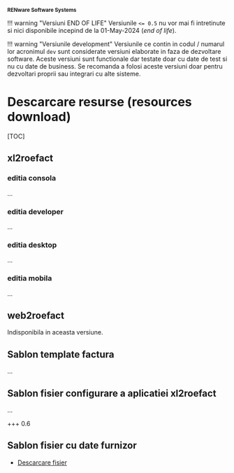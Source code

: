
<small>**RENware Software Systems**</small>

<!--NOTE: DISCLAIMER -->

!!! warning "Versiuni END OF LIFE"
    Versiunile `<= 0.5` nu vor mai fi intretinute si nici disponibile incepind de la 01-May-2024 (*end of life*).

!!! warning "Versiunile development"
    Versiunile ce contin in codul / numarul lor acronimul `dev` sunt considerate versiuni elaborate in faza de dezvoltare software.
    Aceste versiuni sunt functionale dar testate doar cu date de test si nu cu date de business.
    Se recomanda a folosi aceste versiuni doar pentru dezvoltari proprii sau integrari cu alte sisteme.


# Descarcare resurse (resources download)

[TOC]


## xl2roefact

### editia consola
...
### editia developer
...
### editia desktop
...
### editia mobila
...




## web2roefact
Indisponibila in aceasta versiune.





## Sablon template factura   <a id="sablon-template-factura"></a>
...





## Sablon fisier configurare a aplicatiei xl2roefact   <a id="sablon-fisier-configurare-a-aplicatiei-xl2roefact"></a>
...



+++ 0.6

## Sablon fisier cu date furnizor  <a id="sablon-fisier-cu-date-furnizor"></a>

* [Descarcare fisier](./../xl2roefact/doc/owner_datafile_tmeplate.yml "download") 





